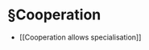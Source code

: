 # §Cooperation
* [[Cooperation allows specialisation]]

<!-- {BearID:9EBF5845-B18A-4C04-B6B6-CC972F589A37-5885-00000B67563CF829} -->

